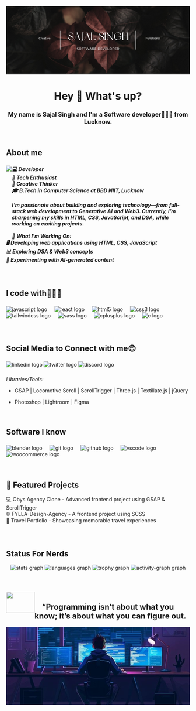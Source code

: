 <img width="1000px" src="https://github.com/SazzzNiziyan/SazzzNiziyan/blob/fa3d2e399c0be5cf1a349cb1f5ed8e6e7a428511/Dark%20Elegant%20Minimalist%20Florist%20Brand%20Facebook%20Cover.png">

<h1 align="center">Hey 👋 What's up?</h1>

###

<h3 align="center">My name is  Sajal Singh and I'm a Software developer👨🏻‍💻 from Lucknow.</h3><br>

###

<h2 align="left">About me</h2>

###

<img align="left" height="198" src="https://media.tenor.com/whgQwNlVvNkAAAAm/xero-code.webp"  />

###


<h5 align="left">💻 Developer <br>🚀 Tech Enthusiast <br>🎨 Creative Thinker<br>🎓 B.Tech in Computer Science at BBD NIIT, Lucknow <br><br>I’m passionate about building and exploring technology—from full-stack web development to Generative AI and Web3. Currently, I’m sharpening my skills in HTML, CSS, JavaScript, and DSA, while working on exciting projects.<br><br>🔹 What I'm Working On:<br>🖥️ Developing web applications using HTML, CSS, JavaScript<br>📊 Exploring DSA & Web3 concepts<br>🤖 Experimenting with AI-generated content</h5>

<br>

###

<h2 align="left">I code with👩🏻‍💻</h2>

###

<div align="left">
  <img src="https://cdn.jsdelivr.net/gh/devicons/devicon/icons/javascript/javascript-original.svg" height="40" alt="javascript logo"  />
  <img width="12" />
  <img src="https://cdn.jsdelivr.net/gh/devicons/devicon/icons/react/react-original.svg" height="40" alt="react logo"  />
  <img width="12" />
  <img src="https://cdn.jsdelivr.net/gh/devicons/devicon/icons/html5/html5-original.svg" height="40" alt="html5 logo"  />
  <img width="12" />
  <img src="https://cdn.jsdelivr.net/gh/devicons/devicon/icons/css3/css3-original.svg" height="40" alt="css3 logo"  />
  <img width="12" />
  <img src="https://cdn.jsdelivr.net/gh/devicons/devicon/icons/tailwindcss/tailwindcss-original-wordmark.svg" height="40" alt="tailwindcss logo"  />
  <img width="12" />
  <img src="https://cdn.jsdelivr.net/gh/devicons/devicon/icons/sass/sass-original.svg" height="40" alt="sass logo"  />
  <img width="12" />
  <img src="https://cdn.jsdelivr.net/gh/devicons/devicon/icons/cplusplus/cplusplus-original.svg" height="40" alt="cplusplus logo"  />
  <img width="12" />
  <img src="https://cdn.jsdelivr.net/gh/devicons/devicon/icons/c/c-original.svg" height="40" alt="c logo"  />
</div>

###

<br>

<h2 align="left">Social Media to Connect with me😊</h2>

###

<div align="left">
  <img src="https://raw.githubusercontent.com/maurodesouza/profile-readme-generator/master/src/assets/icons/social/linkedin/default.svg" width="52" height="40" alt="linkedin logo"  />
  <img src="https://raw.githubusercontent.com/maurodesouza/profile-readme-generator/master/src/assets/icons/social/twitter/default.svg" width="52" height="40" alt="twitter logo"  />
  <img src="https://raw.githubusercontent.com/maurodesouza/profile-readme-generator/master/src/assets/icons/social/discord/default.svg" width="52" height="40" alt="discord logo"  />
</div>

###

*Libraries/Tools:*
- GSAP | Locomotive Scroll | ScrollTrigger | Three.js | Textillate.js | jQuery
- Photoshop | Lightroom | Figma

  <br>

<h2 align="left">Software I know</h2>

###

<div align="left">
  <img src="https://cdn.jsdelivr.net/gh/devicons/devicon/icons/blender/blender-original.svg" height="40" alt="blender logo"  />
  <img width="12" />
  <img src="https://cdn.jsdelivr.net/gh/devicons/devicon/icons/git/git-original.svg" height="40" alt="git logo"  />
  <img width="12" />
  <img src="https://cdn.jsdelivr.net/gh/devicons/devicon/icons/github/github-original.svg" height="40" alt="github logo"  />
  <img width="12" />
  <img src="https://cdn.jsdelivr.net/gh/devicons/devicon/icons/vscode/vscode-original.svg" height="40" alt="vscode logo"  />
  <img width="12" />
  <img src="https://cdn.jsdelivr.net/gh/devicons/devicon/icons/woocommerce/woocommerce-original.svg" height="40" alt="woocommerce logo"  />
</div>

<br>
<br>

###

<h2 align="left">🌟 Featured Projects</h2>

💻 Obys Agency Clone - Advanced frontend project using GSAP & ScrollTrigger<br>
🌐 FYLLA-Design-Agency - A frontend project using SCSS<br>
🧳 Travel Portfolio - Showcasing memorable travel experiences<br>

###

<br>

<h2 align="left">Status For Nerds</h2>

<div align="center">
  <img src="https://github-readme-stats.vercel.app/api?username=SazzzNiziyan&hide_title=false&hide_rank=false&show_icons=true&include_all_commits=true&count_private=true&disable_animations=false&theme=moltack&locale=en&hide_border=true&order=1" height="150" alt="stats graph"  />
  <img src="https://github-readme-stats.vercel.app/api/top-langs?username=SazzzNiziyan&locale=en&hide_title=false&layout=compact&card_width=320&langs_count=5&theme=shades-of-purple&hide_border=true&order=2" height="150" alt="languages graph"  />
  <img src="https://github-profile-trophy.vercel.app?username=SazzzNiziyan&theme=dracula&column=-1&row=1&margin-w=8&margin-h=8&no-bg=true&no-frame=true&order=4" height="150" alt="trophy graph"  />
  <img src="https://github-readme-activity-graph.vercel.app/graph?username=SazzzNiziyan&radius=16&theme=react&area=true&order=5" height="300" alt="activity-graph graph"  />
</div>

###

<br>
<br>

<img align="left" height="58" width="78" src="https://github.com/user-attachments/assets/635ca1ca-3882-486f-bdba-d04691d694e3">
<h2 align="left"> &nbsp; &nbsp; “Programming isn’t about what you know; it’s about what you can figure out.</h2>

<div align="center">
<img src="https://github.com/ritesh5001/ritesh5001/blob/e1485ba0354a5b90ebba58dde50d9eddb471e1d4/git%20background%20footer.jpg">
</div>
